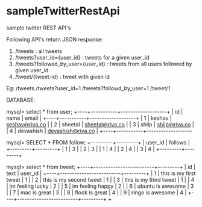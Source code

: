 # sampleTwitterRestApi
sample twitter REST API's

Following API's return JSON response:
1. /tweets : all tweets
2. /tweets?user_id={user_id} : tweets for a given user_id
3. /tweets?followed_by_user={user_id} : tweets from all users followed by given user_id
4. /tweet/{tweet-id} : tweet with given id


Eg: 
/tweets
/tweets?user_id=1
/tweets?followd_by_user=1
/tweet/1


DATABASE:

mysql> select * from user;
+----+-----------+-------------------+
| id | name      | email             |
+----+-----------+-------------------+
|  1 | keshav    | keshav@riva.co    |
|  2 | sheetal   | sheetal@riva.co   |
|  3 | shilp     | shilp@riva.co     |
|  4 | devashish | devashish@riva.co |
+----+-----------+-------------------


mysql> SELECT * FROM follow;
+---------+---------+
| user_id | follows |
+---------+---------+
|       1 |       3 |
|       2 |       3 |
|       1 |       4 |
|       2 |       4 |
|       3 |       4 |
+---------+---------+


mysql> select * from tweet;
+----+-------------------------+---------+
| id | text                    | user_id |
+----+-------------------------+---------+
|  1 | this is my first tweet  |       1 |
|  2 | this is my second tweet |       1 |
|  3 | this is my third tweet  |       1 |
|  4 | im feeling lucky        |       2 |
|  5 | im feeling happy        |       2 |
|  6 | ubuntu is awesome       |       3 |
|  7 | mac is great            |       3 |
|  8 | flock is great          |       4 |
|  9 | ringo is awesome        |       4 |
+----+-------------------------+---------+
+
